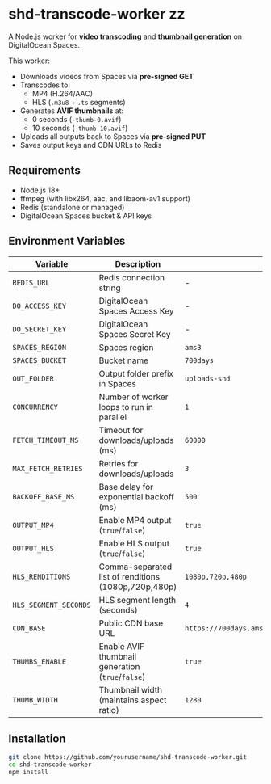 # shd-transcode-worker zz

A Node.js worker for **video transcoding** and **thumbnail generation** on DigitalOcean Spaces.

This worker:
- Downloads videos from Spaces via **pre-signed GET**
- Transcodes to:
  - MP4 (H.264/AAC)
  - HLS (`.m3u8` + `.ts` segments)
- Generates **AVIF thumbnails** at:
  - 0 seconds (`-thumb-0.avif`)
  - 10 seconds (`-thumb-10.avif`)
- Uploads all outputs back to Spaces via **pre-signed PUT**
- Saves output keys and CDN URLs to Redis

## Requirements
- Node.js 18+
- ffmpeg (with libx264, aac, and libaom-av1 support)
- Redis (standalone or managed)
- DigitalOcean Spaces bucket & API keys

## Environment Variables

| Variable               | Description                                             | Default |
|------------------------|---------------------------------------------------------|---------|
| `REDIS_URL`            | Redis connection string                                 | -       |
| `DO_ACCESS_KEY`        | DigitalOcean Spaces Access Key                          | -       |
| `DO_SECRET_KEY`        | DigitalOcean Spaces Secret Key                          | -       |
| `SPACES_REGION`        | Spaces region                                           | `ams3`  |
| `SPACES_BUCKET`        | Bucket name                                             | `700days` |
| `OUT_FOLDER`           | Output folder prefix in Spaces                          | `uploads-shd` |
| `CONCURRENCY`          | Number of worker loops to run in parallel               | `1`     |
| `FETCH_TIMEOUT_MS`     | Timeout for downloads/uploads (ms)                      | `60000` |
| `MAX_FETCH_RETRIES`    | Retries for downloads/uploads                           | `3`     |
| `BACKOFF_BASE_MS`      | Base delay for exponential backoff (ms)                  | `500`   |
| `OUTPUT_MP4`           | Enable MP4 output (`true`/`false`)                       | `true`  |
| `OUTPUT_HLS`           | Enable HLS output (`true`/`false`)                       | `true`  |
| `HLS_RENDITIONS`       | Comma-separated list of renditions (1080p,720p,480p)     | `1080p,720p,480p` |
| `HLS_SEGMENT_SECONDS`  | HLS segment length (seconds)                             | `4`     |
| `CDN_BASE`             | Public CDN base URL                                      | `https://700days.ams3.cdn.digitaloceanspaces.com` |
| `THUMBS_ENABLE`        | Enable AVIF thumbnail generation (`true`/`false`)       | `true`  |
| `THUMB_WIDTH`          | Thumbnail width (maintains aspect ratio)                 | `1280`  |

## Installation
```bash
git clone https://github.com/yourusername/shd-transcode-worker.git
cd shd-transcode-worker
npm install
